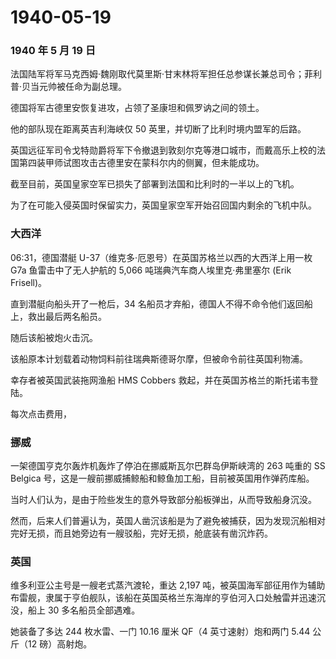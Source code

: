 # 1940-05-19

### 1940 年 5 月 19 日

法国陆军将军马克西姆·魏刚取代莫里斯·甘末林将军担任总参谋长兼总司令；菲利普·贝当元帅被任命为副总理。

德国将军古德里安恢复进攻，占领了圣康坦和佩罗讷之间的领土。

他的部队现在距离英吉利海峡仅 50 英里，并切断了比利时境内盟军的后路。

英国远征军司令戈特勋爵将军下令撤退到敦刻尔克等港口城市，而戴高乐上校的法国第四装甲师试图攻击古德里安在蒙科尔内的侧翼，但未能成功。

截至目前，英国皇家空军已损失了部署到法国和比利时的一半以上的飞机。

为了在可能入侵英国时保留实力，英国皇家空军开始召回国内剩余的飞机中队。

### 大西洋

06:31，德国潜艇 U-37（维克多·厄恩号）在英国苏格兰以西的大西洋上用一枚
G7a 鱼雷击中了无人护航的 5,066 吨瑞典汽车商人埃里克·弗里塞尔 (Erik
Frisell)。

直到潜艇向船头开了一枪后，34
名船员才弃船，德国人不得不命令他们返回船上，救出最后两名船员。

随后该船被炮火击沉。

该船原本计划载着动物饲料前往瑞典斯德哥尔摩，但被命令前往英国利物浦。

幸存者被英国武装拖网渔船 HMS Cobbers
救起，并在英国苏格兰的斯托诺韦登陆。

每次点击费用，

### 挪威

一架德国亨克尔轰炸机轰炸了停泊在挪威斯瓦尔巴群岛伊斯峡湾的 263 吨重的 SS
Belgica 号，这是一艘前挪威捕鲸船和鲸鱼加工船，目前被英国用作弹药库船。

当时人们认为，是由于险些发生的意外导致部分船板弹出，从而导致船身沉没。

然而，后来人们普遍认为，英国人凿沉该船是为了避免被捕获，因为发现沉船相对完好无损，而且她旁边有一艘驳船，完好无损，舱底装有凿沉炸药。

### 英国

维多利亚公主号是一艘老式蒸汽渡轮，重达 2,197
吨，被英国海军部征用作为辅助布雷舰，隶属于亨伯舰队，该船在英国英格兰东海岸的亨伯河入口处触雷并迅速沉没，船上
30 多名船员全部遇难。

她装备了多达 244 枚水雷、一门 10.16 厘米 QF（4 英寸速射）炮和两门 5.44
公斤（12 磅）高射炮。